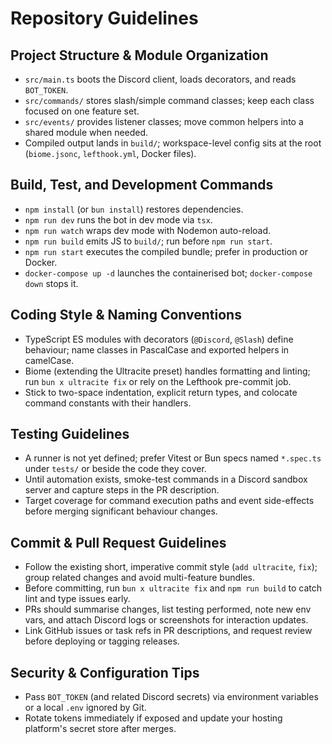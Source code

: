 # Repository Guidelines

## Project Structure & Module Organization
- `src/main.ts` boots the Discord client, loads decorators, and reads `BOT_TOKEN`.
- `src/commands/` stores slash/simple command classes; keep each class focused on one feature set.
- `src/events/` provides listener classes; move common helpers into a shared module when needed.
- Compiled output lands in `build/`; workspace-level config sits at the root (`biome.jsonc`, `lefthook.yml`, Docker files).

## Build, Test, and Development Commands
- `npm install` (or `bun install`) restores dependencies.
- `npm run dev` runs the bot in dev mode via `tsx`.
- `npm run watch` wraps dev mode with Nodemon auto-reload.
- `npm run build` emits JS to `build/`; run before `npm run start`.
- `npm run start` executes the compiled bundle; prefer in production or Docker.
- `docker-compose up -d` launches the containerised bot; `docker-compose down` stops it.

## Coding Style & Naming Conventions
- TypeScript ES modules with decorators (`@Discord`, `@Slash`) define behaviour; name classes in PascalCase and exported helpers in camelCase.
- Biome (extending the Ultracite preset) handles formatting and linting; run `bun x ultracite fix` or rely on the Lefthook pre-commit job.
- Stick to two-space indentation, explicit return types, and colocate command constants with their handlers.

## Testing Guidelines
- A runner is not yet defined; prefer Vitest or Bun specs named `*.spec.ts` under `tests/` or beside the code they cover.
- Until automation exists, smoke-test commands in a Discord sandbox server and capture steps in the PR description.
- Target coverage for command execution paths and event side-effects before merging significant behaviour changes.

## Commit & Pull Request Guidelines
- Follow the existing short, imperative commit style (`add ultracite`, `fix`); group related changes and avoid multi-feature bundles.
- Before committing, run `bun x ultracite fix` and `npm run build` to catch lint and type issues early.
- PRs should summarise changes, list testing performed, note new env vars, and attach Discord logs or screenshots for interaction updates.
- Link GitHub issues or task refs in PR descriptions, and request review before deploying or tagging releases.

## Security & Configuration Tips
- Pass `BOT_TOKEN` (and related Discord secrets) via environment variables or a local `.env` ignored by Git.
- Rotate tokens immediately if exposed and update your hosting platform's secret store after merges.
